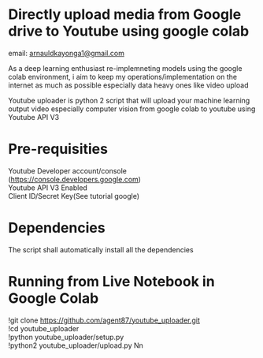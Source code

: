 # Directly upload media from Google drive to Youtube using google colab
email: arnauldkayonga1@gmail.com

As a deep learning enthusiast re-implemneting models using the google colab environment,
i aim to keep my operations/implementation on the internet as much as possible especially data heavy ones like video upload

Youtube uploader is python 2 script that will upload your machine learning output video especially computer vision from 
google colab to youtube using Youtube API V3

# Pre-requisities
Youtube Developer account/console (https://console.developers.google.com) \
Youtube API V3 Enabled\
Client ID/Secret Key(See tutorial google)

# Dependencies
The script shall automatically install all the dependencies 

# Running from Live Notebook in Google Colab
!git clone https://github.com/agent87/youtube_uploader.git \
!cd youtube_uploader\
!python youtube_uploader/setup.py\
!python2 youtube_uploader/upload.py
Nn
